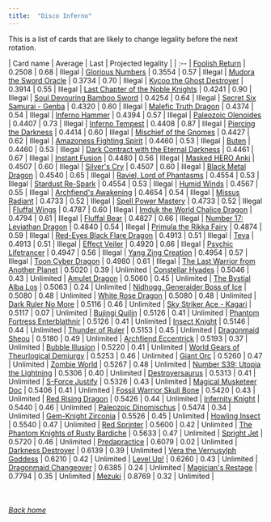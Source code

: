 ```yaml
---
title:  "Disco Inferno"
---
```


This is a list of cards that are likely to change legality before the next rotation.

| Card name | Average | Last | Projected legality |
| :-- |
[Foolish Return](https://db.ygoprodeck.com/card/?search=Foolish%20Return) | 0.2508 | 0.68 | Illegal |
[Glorious Numbers](https://db.ygoprodeck.com/card/?search=Glorious%20Numbers) | 0.3554 | 0.57 | Illegal |
[Mudora the Sword Oracle](https://db.ygoprodeck.com/card/?search=Mudora%20the%20Sword%20Oracle) | 0.3734 | 0.70 | Illegal |
[Kycoo the Ghost Destroyer](https://db.ygoprodeck.com/card/?search=Kycoo%20the%20Ghost%20Destroyer) | 0.3914 | 0.55 | Illegal |
[Last Chapter of the Noble Knights](https://db.ygoprodeck.com/card/?search=Last%20Chapter%20of%20the%20Noble%20Knights) | 0.4241 | 0.90 | Illegal |
[Soul Devouring Bamboo Sword](https://db.ygoprodeck.com/card/?search=Soul%20Devouring%20Bamboo%20Sword) | 0.4254 | 0.64 | Illegal |
[Secret Six Samurai - Genba](https://db.ygoprodeck.com/card/?search=Secret%20Six%20Samurai%20-%20Genba) | 0.4320 | 0.60 | Illegal |
[Malefic Truth Dragon](https://db.ygoprodeck.com/card/?search=Malefic%20Truth%20Dragon) | 0.4374 | 0.54 | Illegal |
[Inferno Hammer](https://db.ygoprodeck.com/card/?search=Inferno%20Hammer) | 0.4394 | 0.57 | Illegal |
[Paleozoic Olenoides](https://db.ygoprodeck.com/card/?search=Paleozoic%20Olenoides) | 0.4407 | 0.73 | Illegal |
[Inferno Tempest](https://db.ygoprodeck.com/card/?search=Inferno%20Tempest) | 0.4408 | 0.87 | Illegal |
[Piercing the Darkness](https://db.ygoprodeck.com/card/?search=Piercing%20the%20Darkness) | 0.4414 | 0.60 | Illegal |
[Mischief of the Gnomes](https://db.ygoprodeck.com/card/?search=Mischief%20of%20the%20Gnomes) | 0.4427 | 0.62 | Illegal |
[Amazoness Fighting Spirit](https://db.ygoprodeck.com/card/?search=Amazoness%20Fighting%20Spirit) | 0.4460 | 0.53 | Illegal |
[Buten](https://db.ygoprodeck.com/card/?search=Buten) | 0.4460 | 0.53 | Illegal |
[Dark Contract with the Eternal Darkness](https://db.ygoprodeck.com/card/?search=Dark%20Contract%20with%20the%20Eternal%20Darkness) | 0.4461 | 0.67 | Illegal |
[Instant Fusion](https://db.ygoprodeck.com/card/?search=Instant%20Fusion) | 0.4480 | 0.56 | Illegal |
[Masked HERO Anki](https://db.ygoprodeck.com/card/?search=Masked%20HERO%20Anki) | 0.4507 | 0.60 | Illegal |
[Silver's Cry](https://db.ygoprodeck.com/card/?search=Silver's%20Cry) | 0.4507 | 0.60 | Illegal |
[Black Metal Dragon](https://db.ygoprodeck.com/card/?search=Black%20Metal%20Dragon) | 0.4540 | 0.65 | Illegal |
[Raviel, Lord of Phantasms](https://db.ygoprodeck.com/card/?search=Raviel,%20Lord%20of%20Phantasms) | 0.4554 | 0.53 | Illegal |
[Stardust Re-Spark](https://db.ygoprodeck.com/card/?search=Stardust%20Re-Spark) | 0.4554 | 0.53 | Illegal |
[Humid Winds](https://db.ygoprodeck.com/card/?search=Humid%20Winds) | 0.4567 | 0.55 | Illegal |
[Archfiend's Awakening](https://db.ygoprodeck.com/card/?search=Archfiend's%20Awakening) | 0.4654 | 0.54 | Illegal |
[Missus Radiant](https://db.ygoprodeck.com/card/?search=Missus%20Radiant) | 0.4733 | 0.52 | Illegal |
[Spell Power Mastery](https://db.ygoprodeck.com/card/?search=Spell%20Power%20Mastery) | 0.4733 | 0.52 | Illegal |
[Fluffal Wings](https://db.ygoprodeck.com/card/?search=Fluffal%20Wings) | 0.4787 | 0.60 | Illegal |
[Imduk the World Chalice Dragon](https://db.ygoprodeck.com/card/?search=Imduk%20the%20World%20Chalice%20Dragon) | 0.4794 | 0.61 | Illegal |
[Fluffal Bear](https://db.ygoprodeck.com/card/?search=Fluffal%20Bear) | 0.4827 | 0.66 | Illegal |
[Number 17: Leviathan Dragon](https://db.ygoprodeck.com/card/?search=Number%2017:%20Leviathan%20Dragon) | 0.4840 | 0.54 | Illegal |
[Primula the Rikka Fairy](https://db.ygoprodeck.com/card/?search=Primula%20the%20Rikka%20Fairy) | 0.4874 | 0.59 | Illegal |
[Red-Eyes Black Flare Dragon](https://db.ygoprodeck.com/card/?search=Red-Eyes%20Black%20Flare%20Dragon) | 0.4913 | 0.51 | Illegal |
[Teva](https://db.ygoprodeck.com/card/?search=Teva) | 0.4913 | 0.51 | Illegal |
[Effect Veiler](https://db.ygoprodeck.com/card/?search=Effect%20Veiler) | 0.4920 | 0.66 | Illegal |
[Psychic Lifetrancer](https://db.ygoprodeck.com/card/?search=Psychic%20Lifetrancer) | 0.4947 | 0.56 | Illegal |
[Yang Zing Creation](https://db.ygoprodeck.com/card/?search=Yang%20Zing%20Creation) | 0.4954 | 0.57 | Illegal |
[Toon Cyber Dragon](https://db.ygoprodeck.com/card/?search=Toon%20Cyber%20Dragon) | 0.4980 | 0.61 | Illegal |
[The Last Warrior from Another Planet](https://db.ygoprodeck.com/card/?search=The%20Last%20Warrior%20from%20Another%20Planet) | 0.5020 | 0.39 | Unlimited |
[Constellar Hyades](https://db.ygoprodeck.com/card/?search=Constellar%20Hyades) | 0.5046 | 0.43 | Unlimited |
[Amulet Dragon](https://db.ygoprodeck.com/card/?search=Amulet%20Dragon) | 0.5060 | 0.45 | Unlimited |
[The Bystial Alba Los](https://db.ygoprodeck.com/card/?search=The%20Bystial%20Alba%20Los) | 0.5063 | 0.24 | Unlimited |
[Nidhogg, Generaider Boss of Ice](https://db.ygoprodeck.com/card/?search=Nidhogg,%20Generaider%20Boss%20of%20Ice) | 0.5080 | 0.48 | Unlimited |
[White Rose Dragon](https://db.ygoprodeck.com/card/?search=White%20Rose%20Dragon) | 0.5080 | 0.48 | Unlimited |
[Dark Ruler No More](https://db.ygoprodeck.com/card/?search=Dark%20Ruler%20No%20More) | 0.5116 | 0.46 | Unlimited |
[Sky Striker Ace - Kagari](https://db.ygoprodeck.com/card/?search=Sky%20Striker%20Ace%20-%20Kagari) | 0.5117 | 0.07 | Unlimited |
[Bujingi Quilin](https://db.ygoprodeck.com/card/?search=Bujingi%20Quilin) | 0.5126 | 0.41 | Unlimited |
[Phantom Fortress Enterblathnir](https://db.ygoprodeck.com/card/?search=Phantom%20Fortress%20Enterblathnir) | 0.5126 | 0.41 | Unlimited |
[Insect Knight](https://db.ygoprodeck.com/card/?search=Insect%20Knight) | 0.5146 | 0.44 | Unlimited |
[Thunder of Ruler](https://db.ygoprodeck.com/card/?search=Thunder%20of%20Ruler) | 0.5153 | 0.45 | Unlimited |
[Dragonmaid Sheou](https://db.ygoprodeck.com/card/?search=Dragonmaid%20Sheou) | 0.5180 | 0.49 | Unlimited |
[Archfiend Eccentrick](https://db.ygoprodeck.com/card/?search=Archfiend%20Eccentrick) | 0.5193 | 0.37 | Unlimited |
[Bubble Illusion](https://db.ygoprodeck.com/card/?search=Bubble%20Illusion) | 0.5220 | 0.41 | Unlimited |
[World Gears of Theurlogical Demiurgy](https://db.ygoprodeck.com/card/?search=World%20Gears%20of%20Theurlogical%20Demiurgy) | 0.5253 | 0.46 | Unlimited |
[Giant Orc](https://db.ygoprodeck.com/card/?search=Giant%20Orc) | 0.5260 | 0.47 | Unlimited |
[Zombie World](https://db.ygoprodeck.com/card/?search=Zombie%20World) | 0.5267 | 0.48 | Unlimited |
[Number S39: Utopia the Lightning](https://db.ygoprodeck.com/card/?search=Number%20S39:%20Utopia%20the%20Lightning) | 0.5306 | 0.40 | Unlimited |
[Destroyersaurus](https://db.ygoprodeck.com/card/?search=Destroyersaurus) | 0.5313 | 0.41 | Unlimited |
[S-Force Justify](https://db.ygoprodeck.com/card/?search=S-Force%20Justify) | 0.5326 | 0.43 | Unlimited |
[Magical Musketeer Doc](https://db.ygoprodeck.com/card/?search=Magical%20Musketeer%20Doc) | 0.5406 | 0.41 | Unlimited |
[Fossil Warrior Skull Bone](https://db.ygoprodeck.com/card/?search=Fossil%20Warrior%20Skull%20Bone) | 0.5420 | 0.43 | Unlimited |
[Red Rising Dragon](https://db.ygoprodeck.com/card/?search=Red%20Rising%20Dragon) | 0.5426 | 0.44 | Unlimited |
[Infernity Knight](https://db.ygoprodeck.com/card/?search=Infernity%20Knight) | 0.5440 | 0.46 | Unlimited |
[Paleozoic Dinomischus](https://db.ygoprodeck.com/card/?search=Paleozoic%20Dinomischus) | 0.5474 | 0.34 | Unlimited |
[Gem-Knight Zirconia](https://db.ygoprodeck.com/card/?search=Gem-Knight%20Zirconia) | 0.5526 | 0.45 | Unlimited |
[Howling Insect](https://db.ygoprodeck.com/card/?search=Howling%20Insect) | 0.5540 | 0.47 | Unlimited |
[Red Sprinter](https://db.ygoprodeck.com/card/?search=Red%20Sprinter) | 0.5600 | 0.42 | Unlimited |
[The Phantom Knights of Rusty Bardiche](https://db.ygoprodeck.com/card/?search=The%20Phantom%20Knights%20of%20Rusty%20Bardiche) | 0.5633 | 0.47 | Unlimited |
[Spright Jet](https://db.ygoprodeck.com/card/?search=Spright%20Jet) | 0.5720 | 0.46 | Unlimited |
[Predapractice](https://db.ygoprodeck.com/card/?search=Predapractice) | 0.6079 | 0.02 | Unlimited |
[Darkness Destroyer](https://db.ygoprodeck.com/card/?search=Darkness%20Destroyer) | 0.6139 | 0.39 | Unlimited |
[Vera the Vernusylph Goddess](https://db.ygoprodeck.com/card/?search=Vera%20the%20Vernusylph%20Goddess) | 0.6210 | 0.42 | Unlimited |
[Level Up!](https://db.ygoprodeck.com/card/?search=Level%20Up!) | 0.6260 | 0.43 | Unlimited |
[Dragonmaid Changeover](https://db.ygoprodeck.com/card/?search=Dragonmaid%20Changeover) | 0.6385 | 0.24 | Unlimited |
[Magician's Restage](https://db.ygoprodeck.com/card/?search=Magician's%20Restage) | 0.7794 | 0.35 | Unlimited |
[Mezuki](https://db.ygoprodeck.com/card/?search=Mezuki) | 0.8769 | 0.32 | Unlimited |

<br>

###### [Back home](index)